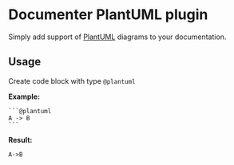 # Documenter PlantUML plugin

Simply add support of [PlantUML](https://plantuml.com/) diagrams to your documentation.

## Usage

Create code block with type `@plantuml`

**Example:**
````
```@plantuml
A -> B
```
````

**Result:**
```@plantuml
A->B
```